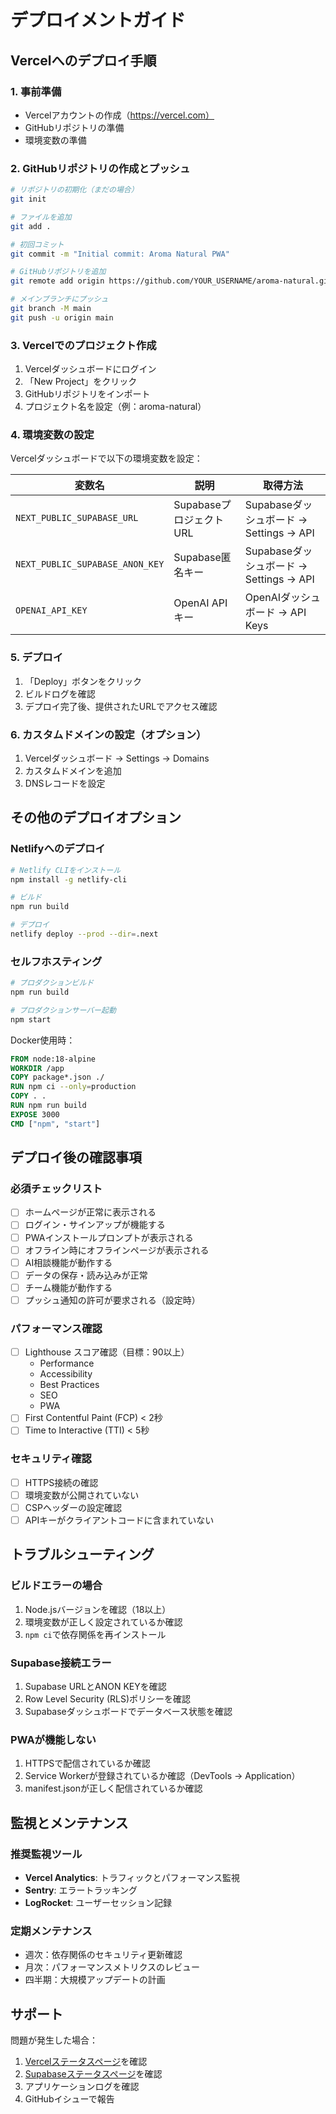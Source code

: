 # デプロイメントガイド

## Vercelへのデプロイ手順

### 1. 事前準備
- Vercelアカウントの作成（https://vercel.com）
- GitHubリポジトリの準備
- 環境変数の準備

### 2. GitHubリポジトリの作成とプッシュ

```bash
# リポジトリの初期化（まだの場合）
git init

# ファイルを追加
git add .

# 初回コミット
git commit -m "Initial commit: Aroma Natural PWA"

# GitHubリポジトリを追加
git remote add origin https://github.com/YOUR_USERNAME/aroma-natural.git

# メインブランチにプッシュ
git branch -M main
git push -u origin main
```

### 3. Vercelでのプロジェクト作成

1. Vercelダッシュボードにログイン
2. 「New Project」をクリック
3. GitHubリポジトリをインポート
4. プロジェクト名を設定（例：aroma-natural）

### 4. 環境変数の設定

Vercelダッシュボードで以下の環境変数を設定：

| 変数名 | 説明 | 取得方法 |
|--------|------|----------|
| `NEXT_PUBLIC_SUPABASE_URL` | SupabaseプロジェクトURL | Supabaseダッシュボード → Settings → API |
| `NEXT_PUBLIC_SUPABASE_ANON_KEY` | Supabase匿名キー | Supabaseダッシュボード → Settings → API |
| `OPENAI_API_KEY` | OpenAI APIキー | OpenAIダッシュボード → API Keys |

### 5. デプロイ

1. 「Deploy」ボタンをクリック
2. ビルドログを確認
3. デプロイ完了後、提供されたURLでアクセス確認

### 6. カスタムドメインの設定（オプション）

1. Vercelダッシュボード → Settings → Domains
2. カスタムドメインを追加
3. DNSレコードを設定

## その他のデプロイオプション

### Netlifyへのデプロイ

```bash
# Netlify CLIをインストール
npm install -g netlify-cli

# ビルド
npm run build

# デプロイ
netlify deploy --prod --dir=.next
```

### セルフホスティング

```bash
# プロダクションビルド
npm run build

# プロダクションサーバー起動
npm start
```

Docker使用時：

```dockerfile
FROM node:18-alpine
WORKDIR /app
COPY package*.json ./
RUN npm ci --only=production
COPY . .
RUN npm run build
EXPOSE 3000
CMD ["npm", "start"]
```

## デプロイ後の確認事項

### 必須チェックリスト

- [ ] ホームページが正常に表示される
- [ ] ログイン・サインアップが機能する
- [ ] PWAインストールプロンプトが表示される
- [ ] オフライン時にオフラインページが表示される
- [ ] AI相談機能が動作する
- [ ] データの保存・読み込みが正常
- [ ] チーム機能が動作する
- [ ] プッシュ通知の許可が要求される（設定時）

### パフォーマンス確認

- [ ] Lighthouse スコア確認（目標：90以上）
  - Performance
  - Accessibility
  - Best Practices
  - SEO
  - PWA
- [ ] First Contentful Paint (FCP) < 2秒
- [ ] Time to Interactive (TTI) < 5秒

### セキュリティ確認

- [ ] HTTPS接続の確認
- [ ] 環境変数が公開されていない
- [ ] CSPヘッダーの設定確認
- [ ] APIキーがクライアントコードに含まれていない

## トラブルシューティング

### ビルドエラーの場合

1. Node.jsバージョンを確認（18以上）
2. 環境変数が正しく設定されているか確認
3. `npm ci`で依存関係を再インストール

### Supabase接続エラー

1. Supabase URLとANON KEYを確認
2. Row Level Security (RLS)ポリシーを確認
3. Supabaseダッシュボードでデータベース状態を確認

### PWAが機能しない

1. HTTPSで配信されているか確認
2. Service Workerが登録されているか確認（DevTools → Application）
3. manifest.jsonが正しく配信されているか確認

## 監視とメンテナンス

### 推奨監視ツール

- **Vercel Analytics**: トラフィックとパフォーマンス監視
- **Sentry**: エラートラッキング
- **LogRocket**: ユーザーセッション記録

### 定期メンテナンス

- 週次：依存関係のセキュリティ更新確認
- 月次：パフォーマンスメトリクスのレビュー
- 四半期：大規模アップデートの計画

## サポート

問題が発生した場合：
1. [Vercelステータスページ](https://www.vercel-status.com/)を確認
2. [Supabaseステータスページ](https://status.supabase.com/)を確認
3. アプリケーションログを確認
4. GitHubイシューで報告